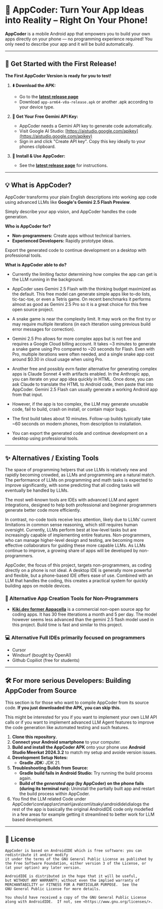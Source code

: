 # 📱 AppCoder: Turn Your App Ideas into Reality – Right On Your Phone!

**AppCoder** is a mobile Android app that empowers you to build your own apps directly on your phone — no programming experience required! You only need to describe your app and it will be build automatically.

---

## 🚀 Get Started with the First Release!

**The First AppCoder Version is ready for you to test!**

1.  **⬇️ Download the APK:**
    *   Go to the **[latest release page](https://github.com/ChristophGeske/AppCoder/releases)**
    *   Download `app-arm64-v8a-release.apk` or another .apk according to your device type.

2.  **🔑 Get Your Free Gemini API Key:**
    *   AppCoder needs a Gemini API key to generate code automatically.
    *   Visit Google AI Studio: [https://aistudio.google.com/apikey](https://aistudio.google.com/apikey)
    *   Sign in and click "Create API key". Copy this key ideally to your phones clipboard.

3.  **📲 Install & Use AppCoder:**
    *   See the **[latest release page](https://github.com/ChristophGeske/AppCoder/releases)** for instructions.

---

## 💡 What is AppCoder?

AppCoder transforms your plain English descriptions into working app code using advanced LLMs like **Google's Gemini 2.5 Flash Preview**. 

Simply describe your app vision, and AppCoder handles the code generation.

**Who is AppCoder for?**
*   **Non-programmers:** Create apps without technical barriers.
*   **Experienced Developers:** Rapidly prototype ideas.

Export the generated code to continue development on a desktop with professional tools.

**What is AppCoder able to do?**




* Currently the limiting factor determining how complex the app can get is the LLM running in the background.

* AppCoder uses Gemini 2.5 Flash with the thinking budget maximized as the default. This free model can generate simple apps like to-do lists, tic-tac-toe, or even a Tetris game. On recent benchmarks it performs almost as good as Gemini 2.5 Pro so it is a great choice for this free open source project.

* A snake game is near the complexity limit. It may work on the first try or may require multiple iterations (in each itteration using previous build error messages for correction).

* Gemini 2.5 Pro allows for more complex apps but is not free and requires a Google Cloud billing account. It takes ~3 minutes to generate a snake game using Pro compared to ~20 seconds for Flash. Even with Pro, multiple iterations were often needed, and a single snake app cost around $0.30 in cloud usage when using Pro. 

* Another free and possibly evrn faster alternative for generating complex apps is Claude Sonnet 4 with artifacts enabled. In the Anthropic app, you can iterate on your app idea quickly in HTML. Once done, you can ask Claude to translate the HTML to Android code, then paste that into AppCoder. Gemini 2.5 Flash can usually generate a working Android app from that input.

* However, if the app is too complex, the LLM may generate unusable code, fail to build, crash on install, or contain major bugs.

* The first build takes about 10 minutes. Follow-up builds typically take ~60 seconds on modern phones, from description to installation.

* You can export the generated code and continue development on a desktop using professional tools.

---

## ✨ Alternatives / Existing Tools

The space of programming helpers that use LLMs is relatively new and rapidly becoming crowded, as LLMs and programming are a natural match. The performance of LLMs on programming and math tasks is expected to improve significantly, with some predicting that all coding tasks will eventually be handled by LLMs.

The most well-known tools are IDEs with advanced LLM and agent integrations, designed to help both professional and beginner programmers generate better code more efficiently.

In contrast, no-code tools receive less attention, likely due to LLMs’ current limitations in common sense reasoning, which still requires human oversight. Currently, LLMs perform best at low-level tasks but are increasingly capable of implementing entire features. Non-programmers, who can manage higher-level design and testing, are becoming more effective collaborators for guiding these more capable LLMs. As LLMs continue to improve, a growing share of apps will be developed by non-programmers.

AppCoder, the focus of this project, targets non-programmers, as coding directly on a phone is not ideal. A desktop IDE is generally more powerful and flexible, but a phone-based IDE offers ease of use. Combined with an LLM that handles the coding, this creates a practical system for quickly building apps on mobile devices.

### 📱 Alternative App Creation Tools for Non-Programmers
*  **[Kiki.dev former Appacella](https://www.kiki.dev/)** is a commercial non-open source app for coding apps. It has 30 free itterations a month and 5 per day. The model however seems less advanced than the gemini 2.5 flash model used in this project. Build time is fast and similar to this project.

### 💻 Alternative Full IDEs primarily focused on programmers 
* Cursor
* Windsurf (bought by OpenAI)
* Github Copiliot (free for students)

---

## 🛠️ For more serious Developers: Building AppCoder from Source

This section is for those who want to compile AppCoder from its source code. **If you just downloaded the APK, you can skip this.**

This might be interested for you if you want to implement your own LLM API calls or if you want to implement advanced LLM Agent features to improve the code generation like automated testing and such features.

1.  **Clone this repository.**
2.  **Connect your Android smartphone** to your computer.
3.  **Build and install the AppCoder APK** onto your phone use **Android Studio Meerkat 2024.3.2** to match my setup and avoide version issues.
4.  **Development Setup Notes:**
    *   **Gradle JDK:** JDK 21.
5.  **Troubleshooting Builds from Source:**
    *   **Gradle build fails in Android Studio:** Try running the build process again.
    *   **Build of the *generated app* (by AppCoder) on the phone fails (during its terminal run):** Uninstall the partially built app and restart the build process within AppCoder.
6. You find the LLM related Code under AppCoder\core\app\src\main\java\com\itsaky\androidide\dialogs the rest of the app is basically the original AndroidIDE code only modefied in a few areas for example getting it streamlined to better work for LLM based development.

---

## 📜 License

```
AppCoder is based on AndroidIDE which is free software: you can redistribute it and/or modify
it under the terms of the GNU General Public License as published by
the Free Software Foundation, either version 3 of the License, or
(at your option) any later version.

AndroidIDE is distributed in the hope that it will be useful,
but WITHOUT ANY WARRANTY; without even the implied warranty of
MERCHANTABILITY or FITNESS FOR A PARTICULAR PURPOSE.  See the
GNU General Public License for more details.

You should have received a copy of the GNU General Public License
along with AndroidIDE.  If not, see <https://www.gnu.org/licenses/>.
```
